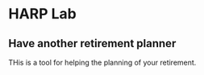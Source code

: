 # HARP Lab
## Have another retirement planner

THis is a tool for helping the planning of your retirement.
